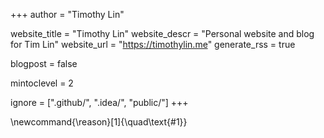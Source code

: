 <!--
Add here global page variables to use throughout your
website.
The website_* must be defined for the RSS to work
-->
+++
author = "Timothy Lin"

website_title = "Timothy Lin"
website_descr = "Personal website and blog for Tim Lin"
website_url   = "https://timothylin.me"
generate_rss = true

blogpost = false

mintoclevel = 2

ignore = [".github/", ".idea/", "public/"]
+++

<!--
Global latex commands
-->
\newcommand{\reason}[1]{\quad\text{#1}}
